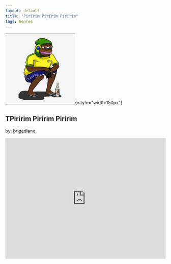 ```yaml
---
layout: default
title: "Piririm Piririm Piririm"
tags: Genres
---
```

![Pepe](/assets/img/piririn.png){:style="width:150px"}
## TPiririm Piririm Piririm
by: [brigadiano](https://open.spotify.com/user/brigadiano)


<iframe src="https://open.spotify.com/embed/playlist/2QenfapfUVBWXvfxY2Rrr4" width="100%" height="380" frameborder="0" allowtransparency="true" allow="encrypted-media"></iframe>

